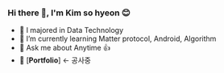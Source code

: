 ### Hi there 👋, I'm Kim so hyeon 😊

- 🔭 I majored in Data Technology
- 🌱 I’m currently learning Matter protocol, Android, Algorithm
- 💬 Ask me about Anytime 👍
- 🚀 [**Portfolio**] <- 공사중
